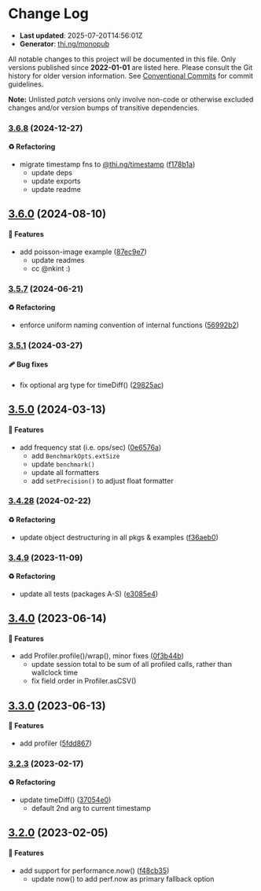 # Change Log

- **Last updated**: 2025-07-20T14:56:01Z
- **Generator**: [thi.ng/monopub](https://thi.ng/monopub)

All notable changes to this project will be documented in this file.
Only versions published since **2022-01-01** are listed here.
Please consult the Git history for older version information.
See [Conventional Commits](https://conventionalcommits.org/) for commit guidelines.

**Note:** Unlisted _patch_ versions only involve non-code or otherwise excluded changes
and/or version bumps of transitive dependencies.

### [3.6.8](https://github.com/thi-ng/umbrella/tree/@thi.ng/bench@3.6.8) (2024-12-27)

#### ♻️ Refactoring

- migrate timestamp fns to [@thi.ng/timestamp](https://github.com/thi-ng/umbrella/tree/main/packages/timestamp) ([f178b1a](https://github.com/thi-ng/umbrella/commit/f178b1a))
  - update deps
  - update exports
  - update readme

## [3.6.0](https://github.com/thi-ng/umbrella/tree/@thi.ng/bench@3.6.0) (2024-08-10)

#### 🚀 Features

- add poisson-image example ([87ec9e7](https://github.com/thi-ng/umbrella/commit/87ec9e7))
  - update readmes
  - cc @nkint :)

### [3.5.7](https://github.com/thi-ng/umbrella/tree/@thi.ng/bench@3.5.7) (2024-06-21)

#### ♻️ Refactoring

- enforce uniform naming convention of internal functions ([56992b2](https://github.com/thi-ng/umbrella/commit/56992b2))

### [3.5.1](https://github.com/thi-ng/umbrella/tree/@thi.ng/bench@3.5.1) (2024-03-27)

#### 🩹 Bug fixes

- fix optional arg type for timeDiff() ([29825ac](https://github.com/thi-ng/umbrella/commit/29825ac))

## [3.5.0](https://github.com/thi-ng/umbrella/tree/@thi.ng/bench@3.5.0) (2024-03-13)

#### 🚀 Features

- add frequency stat (i.e. ops/sec) ([0e6576a](https://github.com/thi-ng/umbrella/commit/0e6576a))
  - add `BenchmarkOpts.extSize`
  - update `benchmark()`
  - update all formatters
  - add `setPrecision()` to adjust float formatter

### [3.4.28](https://github.com/thi-ng/umbrella/tree/@thi.ng/bench@3.4.28) (2024-02-22)

#### ♻️ Refactoring

- update object destructuring in all pkgs & examples ([f36aeb0](https://github.com/thi-ng/umbrella/commit/f36aeb0))

### [3.4.9](https://github.com/thi-ng/umbrella/tree/@thi.ng/bench@3.4.9) (2023-11-09)

#### ♻️ Refactoring

- update all tests (packages A-S) ([e3085e4](https://github.com/thi-ng/umbrella/commit/e3085e4))

## [3.4.0](https://github.com/thi-ng/umbrella/tree/@thi.ng/bench@3.4.0) (2023-06-14)

#### 🚀 Features

- add Profiler.profile()/wrap(), minor fixes ([0f3b44b](https://github.com/thi-ng/umbrella/commit/0f3b44b))
  - update session total to be sum of all profiled calls,
    rather than wallclock time
  - fix field order in Profiler.asCSV()

## [3.3.0](https://github.com/thi-ng/umbrella/tree/@thi.ng/bench@3.3.0) (2023-06-13)

#### 🚀 Features

- add profiler ([5fdd867](https://github.com/thi-ng/umbrella/commit/5fdd867))

### [3.2.3](https://github.com/thi-ng/umbrella/tree/@thi.ng/bench@3.2.3) (2023-02-17)

#### ♻️ Refactoring

- update timeDiff() ([37054e0](https://github.com/thi-ng/umbrella/commit/37054e0))
  - default 2nd arg to current timestamp

## [3.2.0](https://github.com/thi-ng/umbrella/tree/@thi.ng/bench@3.2.0) (2023-02-05)

#### 🚀 Features

- add support for performance.now() ([f48cb35](https://github.com/thi-ng/umbrella/commit/f48cb35))
  - update now() to add perf.now as primary fallback option
